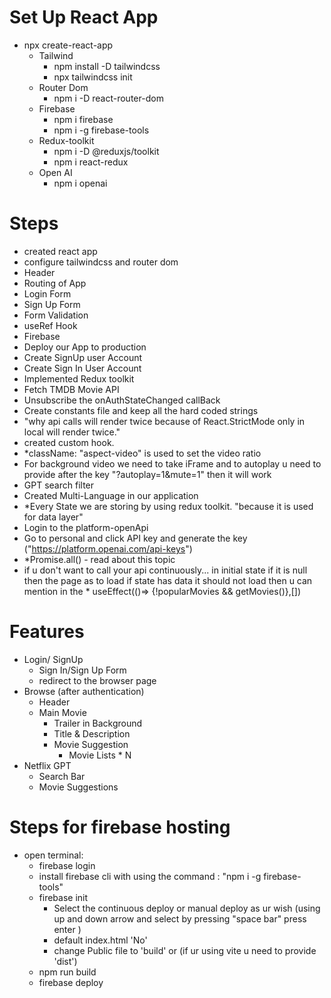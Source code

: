 # Set Up React App

- npx create-react-app
  - Tailwind
    - npm install -D tailwindcss
    - npx tailwindcss init
  - Router Dom
    - npm i -D react-router-dom
  - Firebase
    - npm i firebase
    - npm i -g firebase-tools
  - Redux-toolkit
    - npm i -D @reduxjs/toolkit
    - npm i react-redux
  - Open AI
    - npm i openai

# Steps

- created react app
- configure tailwindcss and router dom
- Header
- Routing of App
- Login Form
- Sign Up Form
- Form Validation
- useRef Hook
- Firebase
- Deploy our App to production
- Create SignUp user Account
- Create Sign In User Account
- Implemented Redux toolkit
- Fetch TMDB Movie API
- Unsubscribe the onAuthStateChanged callBack
- Create constants file and keep all the hard coded strings
- "why api calls will render twice because of React.StrictMode only in local will render twice."
- created custom hook.
- \*className: "aspect-video" is used to set the video ratio
- For background video we need to take iFrame and to autoplay u need to provide after the key "?autoplay=1&mute=1" then it will work
- GPT search filter
- Created Multi-Language in our application
- \*Every State we are storing by using redux toolkit. "because it is used for data layer"
- Login to the platform-openApi
- Go to personal and click API key and generate the key ("https://platform.openai.com/api-keys")
- \*Promise.all() - read about this topic
- if u don't want to call your api continuously... in initial state if it is null then the page as to load if state has data it should not load then u can mention in the \* useEffect(()=> {!popularMovies && getMovies()},[])

# Features

- Login/ SignUp
  - Sign In/Sign Up Form
  - redirect to the browser page
- Browse (after authentication)
  - Header
  - Main Movie
    - Trailer in Background
    - Title & Description
    - Movie Suggestion
      - Movie Lists \* N
- Netflix GPT
  - Search Bar
  - Movie Suggestions

# Steps for firebase hosting

- open terminal:
  - firebase login
  - install firebase cli with using the command : "npm i -g firebase-tools"
  - firebase init
    - Select the continuous deploy or manual deploy as ur wish (using up and down arrow and select by pressing "space bar" press enter )
    - default index.html 'No'
    - change Public file to 'build' or (if ur using vite u need to provide 'dist')
  - npm run build
  - firebase deploy
